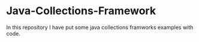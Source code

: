 # Java-Collections-Framework
In this repository I have put some java collections framworks examples with code.
